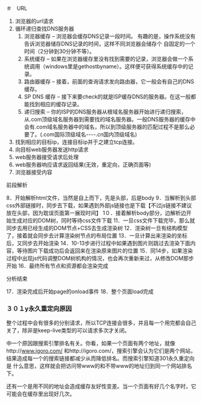 ＃　URL
1. 浏览器的url请求
2. 循环递归查找DNS服务器
    1. 浏览器缓存 – 浏览器会缓存DNS记录一段时间。 有趣的是，操作系统没有告诉浏览器储存DNS记录的时间，这样不同浏览器会储存个
    自固定的一个时间（2分钟到30分钟不等）。
    2. 系统缓存 – 如果在浏览器缓存里没有找到需要的记录，浏览器会做一个系统调用（windows里是gethostbyname）。这样便可获得系统缓存中的记录。
    3. 路由器缓存 – 接着，前面的查询请求发向路由器，它一般会有自己的DNS缓存。
    4. SP DNS 缓存 – 接下来要check的就是ISP缓存DNS的服务器。在这一般都能找到相应的缓存记录。
    5. 递归搜索 – 你的ISP的DNS服务器从根域名服务器开始进行递归搜索，从.com顶级域名服务器到需要找的域名服务器。一般DNS服务器的缓存中
     会有.com域名服务器中的域名，所以到顶级服务器的匹配过程不是那么必要了。(.com国际顶级域名----.cn国内顶级域名)
 3. 找到相应的目标ip，连接目标ip并于之建立tcp连接。
 4. 向目标web服务器发送http请求
 5. web服务器接受请求后处理
 6. web服务器响应请求返回结果(无效，重定向，正确页面等)
 7. 浏览器接受内容
 
 前段解析
 
 8．开始解析html文件，当然是自上而下，先是头部，后是body
 9．当解析到头部css外部链接时，同步去下载，如果遇到外部js链接也是下载【不过js链接不建议放在头部，因为耽误页面第一展现时间】
 1０．接着解析body部分，边解析边开始生成对应的DOM树，同时等待css文件下载
 11．一旦css文件下载完毕，那么就同步去用已经生成的DOM节点+CSS去生成渲染树
 12．渲染树一旦有结构模型了，接着就会同步去计算渲染树节点的布局位置
 13．一旦计算出来渲染的坐标后，又同步去开始渲染
 14．10-13步进行过程中如果遇到图片则跳过去渲染下面内容，等待图片下载成功后会返回来在渲染原来图片的位置
 15．同14步，如果渲染过程中出现js代码调整DOM树机构的情况，也会再次重新来过，从修改DOM那步开始
 16．最终所有节点和资源都会渲染完成
 
分析结束

 17．渲染完成后开始page的onload事件
 18．整个页面load完成
### ３０１y永久重定向原因

整个过程中会有很多的分别请求，所以TCP连接会很多，并且每一个用完都会自己关了，除非是keep-live类型的可以请求多次才关闭。

中一个原因跟搜索引擎排名有关。你看，如果一个页面有两个地址，就像http://www.igoro.com/ 和http://igoro.com/，搜索引擎会认为它们是两个网站，结果造成每一个的搜索链接都减少从而降低排名。而搜索引擎知道301永久重定向是 什么意思，这样就会把访问带www的和不带www的地址归到同一个网站排名下。

还有一个是用不同的地址会造成缓存友好性变差。当一个页面有好几个名字时，它可能会在缓存里出现好几次。
